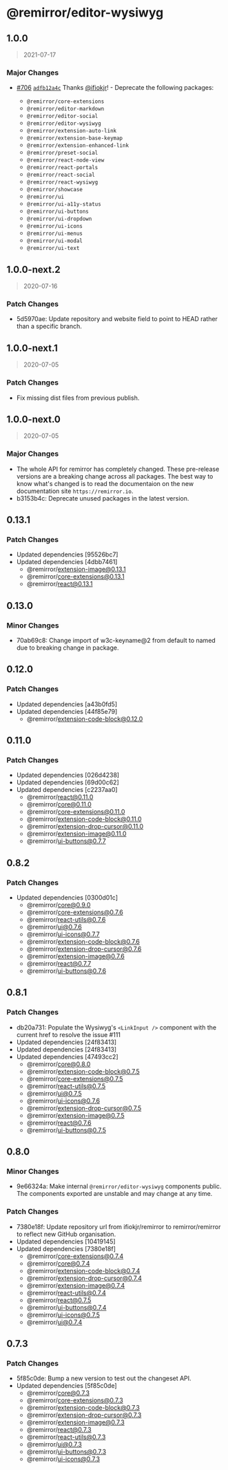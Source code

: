 # @remirror/editor-wysiwyg

## 1.0.0

> 2021-07-17

### Major Changes

- [#706](https://github.com/remirror/remirror/pull/706) [`adfb12a4c`](https://github.com/remirror/remirror/commit/adfb12a4cee7031eec4baa10830b0fc0134ebdc8) Thanks [@ifiokjr](https://github.com/ifiokjr)! - Deprecate the following packages:

  - `@remirror/core-extensions`
  - `@remirror/editor-markdown`
  - `@remirror/editor-social`
  - `@remirror/editor-wysiwyg`
  - `@remirror/extension-auto-link`
  - `@remirror/extension-base-keymap`
  - `@remirror/extension-enhanced-link`
  - `@remirror/preset-social`
  - `@remirror/react-node-view`
  - `@remirror/react-portals`
  - `@remirror/react-social`
  - `@remirror/react-wysiwyg`
  - `@remirror/showcase`
  - `@remirror/ui`
  - `@remirror/ui-a11y-status`
  - `@remirror/ui-buttons`
  - `@remirror/ui-dropdown`
  - `@remirror/ui-icons`
  - `@remirror/ui-menus`
  - `@remirror/ui-modal`
  - `@remirror/ui-text`

## 1.0.0-next.2

> 2020-07-16

### Patch Changes

- 5d5970ae: Update repository and website field to point to HEAD rather than a specific branch.

## 1.0.0-next.1

> 2020-07-05

### Patch Changes

- Fix missing dist files from previous publish.

## 1.0.0-next.0

> 2020-07-05

### Major Changes

- The whole API for remirror has completely changed. These pre-release versions are a breaking change across all packages. The best way to know what's changed is to read the documentaion on the new documentation site `https://remirror.io`.
- b3153b4c: Deprecate unused packages in the latest version.

## 0.13.1

### Patch Changes

- Updated dependencies [95526bc7]
- Updated dependencies [4dbb7461]
  - @remirror/extension-image@0.13.1
  - @remirror/core-extensions@0.13.1
  - @remirror/react@0.13.1

## 0.13.0

### Minor Changes

- 70ab69c8: Change import of w3c-keyname@2 from default to named due to breaking change in package.

## 0.12.0

### Patch Changes

- Updated dependencies [a43b0fd5]
- Updated dependencies [44f85e79]
  - @remirror/extension-code-block@0.12.0

## 0.11.0

### Patch Changes

- Updated dependencies [026d4238]
- Updated dependencies [69d00c62]
- Updated dependencies [c2237aa0]
  - @remirror/react@0.11.0
  - @remirror/core@0.11.0
  - @remirror/core-extensions@0.11.0
  - @remirror/extension-code-block@0.11.0
  - @remirror/extension-drop-cursor@0.11.0
  - @remirror/extension-image@0.11.0
  - @remirror/ui-buttons@0.7.7

## 0.8.2

### Patch Changes

- Updated dependencies [0300d01c]
  - @remirror/core@0.9.0
  - @remirror/core-extensions@0.7.6
  - @remirror/react-utils@0.7.6
  - @remirror/ui@0.7.6
  - @remirror/ui-icons@0.7.7
  - @remirror/extension-code-block@0.7.6
  - @remirror/extension-drop-cursor@0.7.6
  - @remirror/extension-image@0.7.6
  - @remirror/react@0.7.7
  - @remirror/ui-buttons@0.7.6

## 0.8.1

### Patch Changes

- db20a731: Populate the Wysiwyg's `<LinkInput />` component with the current href to resolve the issue #111
- Updated dependencies [24f83413]
- Updated dependencies [24f83413]
- Updated dependencies [47493cc2]
  - @remirror/core@0.8.0
  - @remirror/extension-code-block@0.7.5
  - @remirror/core-extensions@0.7.5
  - @remirror/react-utils@0.7.5
  - @remirror/ui@0.7.5
  - @remirror/ui-icons@0.7.6
  - @remirror/extension-drop-cursor@0.7.5
  - @remirror/extension-image@0.7.5
  - @remirror/react@0.7.6
  - @remirror/ui-buttons@0.7.5

## 0.8.0

### Minor Changes

- 9e66324a: Make internal `@remirror/editor-wysiwyg` components public. The components exported are unstable and may change at any time.

### Patch Changes

- 7380e18f: Update repository url from ifiokjr/remirror to remirror/remirror to reflect new GitHub organisation.
- Updated dependencies [10419145]
- Updated dependencies [7380e18f]
  - @remirror/core-extensions@0.7.4
  - @remirror/core@0.7.4
  - @remirror/extension-code-block@0.7.4
  - @remirror/extension-drop-cursor@0.7.4
  - @remirror/extension-image@0.7.4
  - @remirror/react-utils@0.7.4
  - @remirror/react@0.7.5
  - @remirror/ui-buttons@0.7.4
  - @remirror/ui-icons@0.7.5
  - @remirror/ui@0.7.4

## 0.7.3

### Patch Changes

- 5f85c0de: Bump a new version to test out the changeset API.
- Updated dependencies [5f85c0de]
  - @remirror/core@0.7.3
  - @remirror/core-extensions@0.7.3
  - @remirror/extension-code-block@0.7.3
  - @remirror/extension-drop-cursor@0.7.3
  - @remirror/extension-image@0.7.3
  - @remirror/react@0.7.3
  - @remirror/react-utils@0.7.3
  - @remirror/ui@0.7.3
  - @remirror/ui-buttons@0.7.3
  - @remirror/ui-icons@0.7.3
